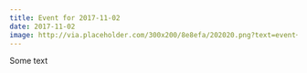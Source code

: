 ```yaml
---
title: Event for 2017-11-02
date: 2017-11-02
image: http://via.placeholder.com/300x200/8e8efa/202020.png?text=event+card+placeholder
---
```

Some text
